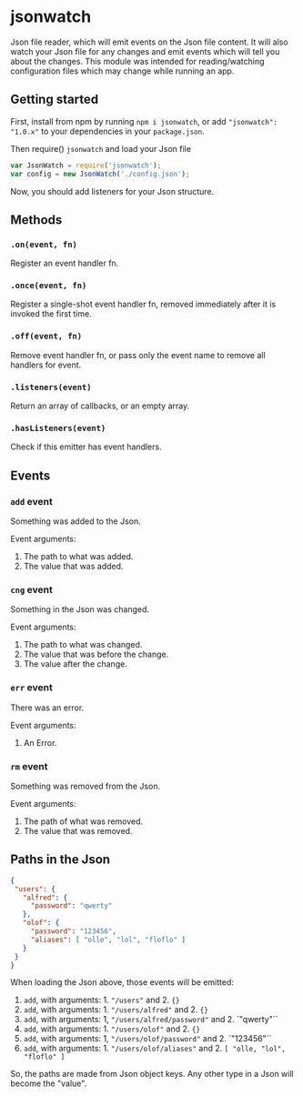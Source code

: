 # jsonwatch

Json file reader, which will emit events on the Json file content. It will also watch your Json file for any changes and emit events which will tell you about the changes. This module was intended for reading/watching configuration files which may change while running an app.

## Getting started

First, install from npm by running `npm i jsonwatch`, or add `"jsonwatch": "1.0.x"` to your dependencies in your `package.json`.

Then require() `jsonwatch` and load your Json file

 ```javascript
var JsonWatch = require('jsonwatch');
var config = new JsonWatch('./config.json');
 ```

Now, you should add listeners for your Json structure.

## Methods

### `.on(event, fn)`

Register an event handler fn.

### `.once(event, fn)`

Register a single-shot event handler fn, removed immediately after it is invoked the first time.

### `.off(event, fn)`

Remove event handler fn, or pass only the event name to remove all handlers for event.

### `.listeners(event)`

Return an array of callbacks, or an empty array.

### `.hasListeners(event)`

Check if this emitter has event handlers.

## Events

### `add` event

Something was added to the Json.

Event arguments:

1. The path to what was added.
2. The value that was added.

### `cng` event

Something in the Json was changed.

Event arguments:

1. The path to what was changed.
2. The value that was before the change.
3. The value after the change.

### `err` event

There was an error.

Event arguments:

1. An Error.

### `rm` event

Something was removed from the Json.

Event arguments:

1. The path of what was removed.
2. The value that was removed.

## Paths in the Json

 ```json
{
  "users": {
    "alfred": {
      "password": "qwerty"
    },
    "olof": {
      "password": "123456",
      "aliases": [ "olle", "lol", "floflo" ]
    }
  }
}
 ```
 
When loading the Json above, those events will be emitted:

1. `add`, with arguments: 1. `"/users"` and 2. `{}`
2. `add`, with arguments: 1. `"/users/alfred"` and 2. `{}`
3. `add`, with arguments: 1, `"/users/alfred/password"` and 2. `"qwerty"``
4. `add`, with arguments: 1. `"/users/olof"` and 2. `{}`
5. `add`, with arguments: 1, `"/users/olof/password"` and 2. `"123456"``
6. `add`, with arguments: 1. `"/users/olof/aliases"` and 2. `[ "olle, "lol", "floflo" ]`

So, the paths are made from Json object keys. Any other type in a Json will become the "value".

